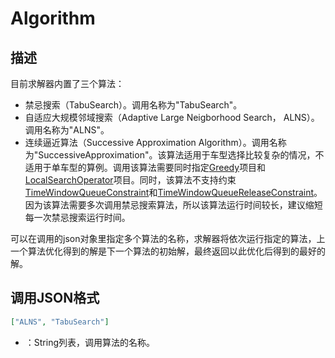 # Algorithm

## 描述

目前求解器内置了三个算法：
* 禁忌搜索（TabuSearch）。调用名称为"TabuSearch"。
* 自适应大规模邻域搜索（Adaptive Large Neigborhood Search， ALNS）。调用名称为"ALNS"。
* 连续逼近算法（Successive Approximation Algorithm）。调用名称为"SuccessiveApproximation"。该算法适用于车型选择比较复杂的情况，不适用于单车型的算例。调用该算法需要同时指定[Greedy](Greedy.md)项目和[LocalSearchOperator](../operators/LocalSearchOperator.md)项目。同时，该算法不支持约束[TimeWindowQueueConstraint](../constraints/TimeWindowQueueConstraint.md)和[TimeWindowQueueReleaseConstraint](../constraints/TimeWindowQueueReleaseConstraint.md)。因为该算法需要多次调用禁忌搜索算法，所以该算法运行时间较长，建议缩短每一次禁忌搜索运行时间。

可以在调用的json对象里指定多个算法的名称，求解器将依次运行指定的算法，上一个算法优化得到的解是下一个算法的初始解，最终返回以此优化后得到的最好的解。

## 调用JSON格式

```json
["ALNS", "TabuSearch"]
```
* ：String列表，调用算法的名称。
